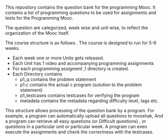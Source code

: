 This repository contains the question bank for the programming Mooc.
It contains a list of programming questions to be used for assignments and tests for the Programming Mooc.

The question are categorized, week wise and unit wise, to reflect the organization of the Mooc itself.

The course structure is as follows . The course is designed to run for 5-6 weeks.
* Each week one or more Units gets released.
* Each Unit has 1 video and accompanying programming assignments
* For each programming assigment ,1 directory is created.
* Each Directory contains
  * p1_q contains the problem statement
  * p1.c contains the actual c program (solution to the problem statement)
  * p1_testcases contains testcases for verifying the program
  * metadata contains the metadata regarding difficulty level, tags etc.


This structure allows processing of the question bank by a program.
For example, a program can automatically upload all questions to mooshak,
And a program can retrieve all easy questions (or Difficult questions) , or questions in a particular unit or particular week.
A program can even execute the assignments and check the correctness with the testcases.
